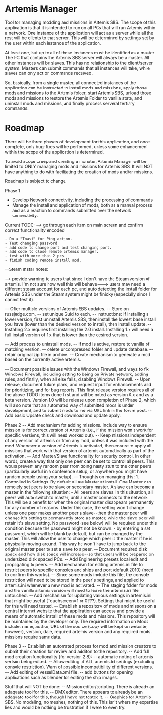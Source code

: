 # Artemis Manager
Tool for managing modding and missions in Artemis SBS.  The scope of this application is that it is intended to run on all PCs that will run Artemis within a network.  One instance of the
application will act as a server while all the rest will be clients to that server.  This will be determined by settings set by the user within each instance of the application.

At least one, but up to all of these instances must be identified as a master.  The PC that contains the Artemis SBS server will always be a master.  All other instances will be slaves.  This has
no relationship to the client/server system.  Masters can submit commands that all instances will take, while slaves can only act on commands received.

So, basically, from a single master, all connected instances of the application can be instructed to install mods and missions, apply those mods and missions to the Artemis folder, start Artemis SBS,
unload those mods and missions to restore the Artemis Folder to vanilla state, and uninstall mods and missions, and finally process serveral tertiary commands.

# Roadmap
There will be three phases of development for this application, and once complete, only bug-fixes will be performed, unless some enhancement within the scope of the application is determined.

To avoid scope creep and creating a monster, Artemis Manager will be limited to ONLY managing mods and missions for Artemis SBS.  It will NOT have anything to do with facilitating the creation
of mods and/or missions.

Roadmap is subject to change.

Phase 1
- Develop Network connectivity, including the processing of commands
- Manage the install and application of mods, both as a manual process and as a reaction to commands submitted over the network connectivity.

Current TODO:
--> go through each item on main screen and confirm correct functionality encoded:
		
	- Do a "Toast" for Ping action.
	- Test changing password
	- add code to change port and test changing port.
	- add code to close remote artemis manager.
	- test with more than 2 pcs.
	- finish coding remote install mod.

--Steam install notes:


--> provide warning to users that since I don't have the Steam version of artemis, I'm not sure how well this will behave---> users may need a different steam account for each pc,
	and auto detecting the install folder for Artemis SBS under the Steam system might be finicky (especially since I cannot test it).

-- Offer multiple versions of Artemis SBS updates.
	-- Store on russjudge.com.
	-- set unique Guid to each.
	-- Instructions: If installing a lower version, first uninstall Artemis SBS, then install the lowest base install you have (lower than the desired version to install), then install update.
	--    Installing 2.x requires first installing the 2.0 install.  Installing 1.x will need a full install version of 1.x that is lower than the desired version.


-- Add process to uninstall mods.
	-- If mod is active, restore to vanilla of matching version.
	-- delete uncompressed folder and update database.
	-- retain original zip file in archive.
-- Create mechanism to generate a mod based on the currently active artemis.

-- Document possible issues with the Windows Firewall, and ways to fix Windows Firewall, including setting to being on Private network, adding rules, 
	and finally, when all else fails, disabling Windows Firewall.
-- Upon release, document future plans, and request input for enhancements and for prioritizing, and for bug reports.  This first release version requires
	all of the above TODO items done first and will be noted as version 0.x and as a beta version.  Version 1.0 will be release upon completion of Phase 2, which will also
	note that an automated way of submitted mods is under development, and to submit mods to me via URL link in the forum post.
-- Add basic Update check and download and update apply.


Phase 2
-- Add mechanism for adding missions.  Include way to ensure mission is for correct version of Artemis (i.e., if the mission won't work for specific versions, this will need worked out).
	-- Keep missions independent of any version of artemis or from any mod, unless it was included with the mod.  Whenever a version of Artemis is activated, then ensure to apply all missions
		that work with that version of artemis automatically as part of the activation.
-- Add Master/Slave functionality for security control.  In other words, create a way that only one peer can be set to control all peers.  This would prevent any random peer from doing nasty stuff 
	to the other peers (particularly useful in a conference setup, or anywhere you might have random people using your setup).
	-- Thoughts on managing this:
		1. Controlled in Settings.  By default all are Master at install.  One Master can remotely set peers to be slave or secondary master.  A slave can become a master in the following situation:
			- All peers are slaves.  In this situation, all peers will auto switch to master, until a master connects to the network.  This will be a benefit for when the original master
			disappears permanently for any number of reasons.  Under this case, the setting won't change unless one peer makes another peer a slave--then the master peer will change it's setting to
			permanently store as master, while the slave peer will retain it's slave setting.  No password (see below) will be required under this condition because the password might not be known.
			- by entering a set password, which will be blank by default, but can be changed by the master.  This will allow the user to change which peer is the master if he is physically moving
			around.  This way he won't have to jump back to the original master peer to set a slave to a peer.
-- Document required disk space and how disk space will increase--so that users will be prepared on undersized disk spaced PCs.
-- Add Engineering presets local edit and propagating to peers.
-- Add mechanism for editing artemis.ini file to restrict peers to specific consoles and ships and port (default 2010) (need to confirm this works).
	-- Since some mods include this file, the console restriction will need to be stored in the peer's settings, and applied to artemis.ini whenever a new mod is activated.
	-- The staging folder for mods and the vanilla artemis version will need to leave the artemis.ini file untouched.
-- Add mechanism for updating various settings in artemis.ini that might be useful (Touchscreen=1 or 0???).  Settings that might be useful for this will need tested.
-- Establish a repository of mods and missons on a central internet website that the application can access and provide a means of automatic install of these mods and missions.  This
	repository will be maintained by the developer only.  The required information on Mods include: name, author, URL of the source (copy will be kept on website, however), version, date,
	required artemis version and any required mods.  missions require same data.

Phase 3
-- Establish an automated process for mod and mission creators to submit their creation for review and additon to the repository.
-- Add full mod creation functionality (for version 2.8):
	-- automatic noting of artemis verison being edited.
	-- Allow editing of ALL artemis.ini settings (excluding console restriction).  Warn of possible incompatibility of different versions.  
	-- Add editing of vesselData.xml file.
	-- add buttons for opening applications such as blender for editing the ship images.


Stuff that will NOT be done:
-- Mission editor/scripting.  There is already an adaquate tool for this.
-- DMX editor.  There appears to already be an adaquate tool for this, though I have not tested it.
-- Graphics for Artemis SBS.  No modeling, no meshes, nothing of this.  This isn't where my expertise lies and would be nothing be frustration if I were to even try.